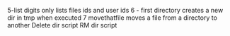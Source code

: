 5-list digits only lists files ids and user ids
6 - first directory creates a new dir in tmp when executed
7 movethatfile moves a file from a directory to another
Delete dir script
RM dir script

